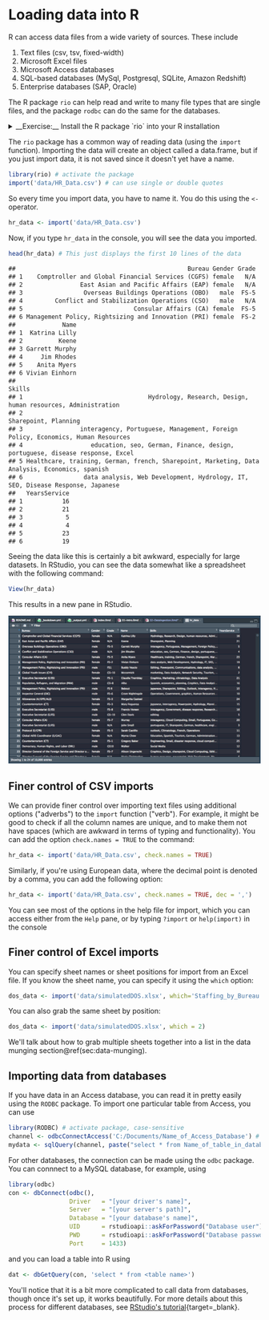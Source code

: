 
# Loading data into R

R can access data files from a wide variety of sources. These include

1. Text files (csv, tsv, fixed-width)
1. Microsoft Excel files
1. Microsoft Access databases
1. SQL-based databases (MySql, Postgresql, SQLite, Amazon Redshift)
1. Enterprise databases (SAP, Oracle)

The R package `rio` can help read and write to many file types that are single files, 
and the package `rodbc` can do the same for the databases. 


<details>
<summary> __Exercise:__ Install the R package `rio` into your R installation</summary>

```r
install.packages("rio", repos = "https://cran.rstudio.com") # Note the quotes
```
</details>


The `rio` package has a common way of reading data (using the `import` function). 
Importing the data will create an object called a data.frame, but if you
just import data, it is not saved since it doesn't yet have a name.


```r
library(rio) # activate the package
import('data/HR_Data.csv') # can use single or double quotes
```

So every time you import data, you have to name it. You do this using the `<-` operator. 




```r
hr_data <- import('data/HR_Data.csv')
```

Now, if you type `hr_data` in the console, you will see the data you imported.


```r
head(hr_data) # This just displays the first 10 lines of the data
```

```
##                                                Bureau Gender Grade
## 1    Comptroller and Global Financial Services (CGFS) female   N/A
## 2                East Asian and Pacific Affairs (EAP) female   N/A
## 3                 Overseas Buildings Operations (OBO)   male  FS-5
## 4         Conflict and Stabilization Operations (CSO)   male   N/A
## 5                               Consular Affairs (CA) female  FS-5
## 6 Management Policy, Rightsizing and Innovation (PRI) female  FS-2
##             Name
## 1  Katrina Lilly
## 2          Keene
## 3 Garrett Murphy
## 4     Jim Rhodes
## 5    Anita Myers
## 6 Vivian Einhorn
##                                                                                           Skills
## 1                                   Hydrology, Research, Design, human resources, Administration
## 2                                                                           Sharepoint, Planning
## 3                interagency, Portuguese, Management, Foreign Policy, Economics, Human Resources
## 4                   education, seo, German, Finance, design, portuguese, disease response, Excel
## 5 Healthcare, training, German, french, Sharepoint, Marketing, Data Analysis, Economics, spanish
## 6                 data analysis, Web Development, Hydrology, IT, SEO, Disease Response, Japanese
##   YearsService
## 1           16
## 2           21
## 3            5
## 4            4
## 5           23
## 6           19
```


Seeing the data like this is certainly a bit awkward, especially for large datasets. 
In RStudio, you can see the data somewhat like a spreadsheet with the following command:


```r
View(hr_data)
```

This results in a new pane in RStudio.

![](img/Viewer.png)

## Finer control of CSV imports

We can provide finer control over importing text files using additional options ("adverbs") to
the `import` function ("verb"). For example, it might be good to check if all the column
names are unique, and to make them not have spaces (which are awkward in terms of typing and functionality). You can add the option `check.names = TRUE` to the command:


```r
hr_data <- import('data/HR_Data.csv', check.names = TRUE)
```

Similarly, if you're using European data, where the decimal point is denoted by a comma, you can
add the following option:


```r
hr_data <- import('data/HR_Data.csv', check.names = TRUE, dec = ',')
```

You can see most of the options in the help file for import, which you can access 
either from the `Help` pane, or by typing `?import` or `help(import)` in the console

## Finer control of Excel imports

You can specify sheet names or sheet positions for import from an Excel file. If you 
know the sheet name, you can specify it using the `which` option:


```r
dos_data <- import('data/simulatedDOS.xlsx', which='Staffing_by_Bureau')
```

You can also grab the same sheet by position:


```r
dos_data <- import('data/simulatedDOS.xlsx', which = 2)
```

We'll talk about how to grab multiple sheets together into a list in the data munging section\@ref(sec:data-munging). 

## Importing data from databases

If you have data in an Access database, you can read it in pretty easily using 
the `RODBC` package. To import one particular table from Access, you can use


```r
library(RODBC) # activate package, case-sensitive
channel <- odbcConnectAccess('C:/Documents/Name_of_Access_Database') # change to your
mydata <- sqlQuery(channel, paste("select * from Name_of_table_in_database"))
```

For other databases, the connection can be made using the `odbc` package. You can connnect 
to a MySQL database, for example,  using 


```r
library(odbc)
con <- dbConnect(odbc(),
                 Driver   = "[your driver's name]",
                 Server   = "[your server's path]",
                 Database = "[your database's name]",
                 UID      = rstudioapi::askForPassword("Database user"),
                 PWD      = rstudioapi::askForPassword("Database password"),
                 Port     = 1433)
```

and you can load a table into R using


```r
dat <- dbGetQuery(con, 'select * from <table name>')
```

You'll notice that it is a bit more complicated to call data from databases, though
once it's set up, it works beautifully. For more details about this process for different
databases, see [RStudio's tutorial](https://db.rstudio.com/){target=_blank}.



